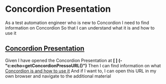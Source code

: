 # Concordion Presentation

As a test automation engineer who is new to Concordion
I need to find information on Concordion
So that I can understand what it is and how to use it

## [Concordion Presentation](-)
Given I have opened the Concordion Presentation at __[ ] (- "c:echo=getConcordionPressoURL()")__
Then I can find information on what [Concordion is and how to use it](- "loadDoco()")
And if I want to, I can open this URL in my own browser and navigate to the additional material